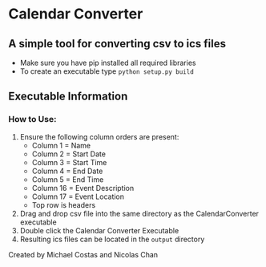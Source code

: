 # Calendar Converter
## A simple tool for converting csv to ics files
- Make sure you have pip installed all required libraries
- To create an executable type `python setup.py build`

## Executable Information
### How to Use:
1) Ensure the following column orders are present:
    - Column 1 = Name
    - Column 2 = Start Date
    - Column 3 = Start Time
    - Column 4 = End Date
    - Column 5 = End Time
    - Column 16 = Event Description
    - Column 17 = Event Location
    - Top row is headers
2) Drag and drop csv file into the same directory as the CalendarConverter executable
3) Double click the Calendar Converter Executable
4) Resulting ics files can be located in the `output` directory

Created by Michael Costas and Nicolas Chan